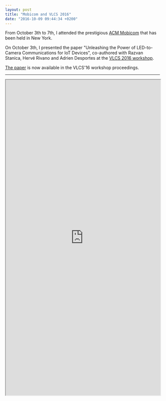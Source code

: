 ```yaml
---
layout: post
title: "Mobicom and VLCS 2016"
date: "2016-10-09 09:44:34 +0200"
---
```


From October 3th to 7th, I attended the prestigious [ACM Mobicom](https://www.sigmobile.org/mobicom/2016/) that has been held in New York.

On October 3th, I presented the paper "Unleashing the Power of LED-to-Camera Communications for IoT Devices", co-authored with Razvan Stanica, Hervé Rivano and Adrien Desportes at the [VLCS 2016 workshop](http://dartnets.cs.dartmouth.edu/VLCS2016/).

[The paper](http://dl.acm.org/citation.cfm?id=2981555) is now available in the VLCS'16 workshop proceedings.

<script async class="speakerdeck-embed" data-id="9fef8432702b4fef8b5d989a7a9aa4cb" data-ratio="1.77777777777778" src="//speakerdeck.com/assets/embed.js"></script>

--------

<iframe src="https://drive.google.com/file/d/0B8LW3HFMDWVBOWktanBmdDVaTWM/preview" width="100%" height="1024px"></iframe>
